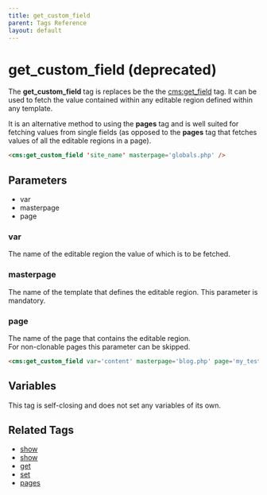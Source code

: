 ```yaml
---
title: get_custom_field
parent: Tags Reference
layout: default
---
```


# get_custom_field (deprecated)

The **get\_custom\_field** tag is replaces be the the <cms:get_field> tag. It can be used to fetch the value contained within any editable region defined within any template.

It is an alternative method to using the **pages** tag and is well suited for fetching values from single fields (as opposed to the **pages** tag that fetches values of all the editable regions in a page).

```html
<cms:get_custom_field 'site_name' masterpage='globals.php' />
```

## Parameters

* var
* masterpage
* page

### var

The name of the editable region the value of which is to be fetched.

### masterpage

The name of the template that defines the editable region. This parameter is mandatory.

### page

The name of the page that contains the editable region.<br/>
For non-clonable pages this parameter can be skipped.

```html
<cms:get_custom_field var='content' masterpage='blog.php' page='my_test_page' />
```

## Variables

This tag is self-closing and does not set any variables of its own.

## Related Tags

* [show](./get_field.html)
* [show](./show.html)
* [get](./get.html)
* [set](./set.html)
* [pages](./pages.html)
